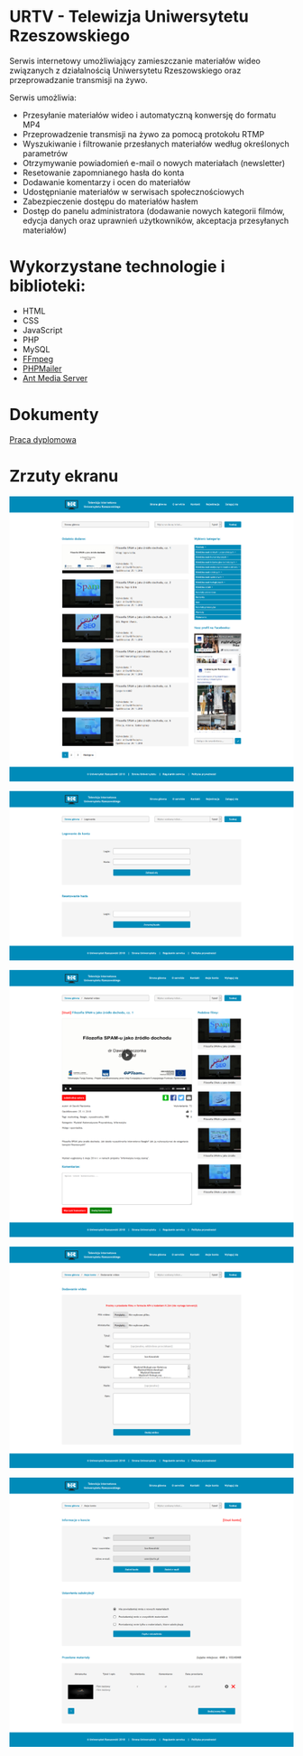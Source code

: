 



# URTV - Telewizja Uniwersytetu Rzeszowskiego

Serwis internetowy umożliwiający zamieszczanie materiałów wideo związanych z działalnością Uniwersytetu Rzeszowskiego oraz przeprowadzanie transmisji na żywo.

Serwis umożliwia:

- Przesyłanie materiałów wideo i automatyczną konwersję do formatu MP4
- Przeprowadzenie transmisji na żywo za pomocą protokołu RTMP
- Wyszukiwanie i filtrowanie przesłanych materiałów według określonych parametrów
- Otrzymywanie powiadomień e-mail o nowych materiałach (newsletter)
- Resetowanie zapomnianego hasła do konta
- Dodawanie komentarzy i ocen do materiałów
- Udostępnianie materiałów w serwisach społecznościowych
- Zabezpieczenie dostępu do materiałów hasłem
- Dostęp do panelu administratora (dodawanie nowych kategorii filmów, edycja danych oraz uprawnień użytkowników, akceptacja przesyłanych materiałów)

# Wykorzystane technologie i biblioteki:

- HTML
- CSS
- JavaScript
- PHP
- MySQL
- [FFmpeg](https://github.com/olaferlandsen/ffmpeg-php-class)
- [PHPMailer](https://github.com/PHPMailer/PHPMailer)
- [Ant Media Server](https://github.com/ant-media/Ant-Media-Server)

# Dokumenty

[Praca dyplomowa](/Praca_dyplomowa.pdf)

# Zrzuty ekranu

![Alt text](/screenshots/1.png?raw=true "Optional Title")

![Alt text](/screenshots/2.png?raw=true "Optional Title")

![Alt text](/screenshots/3.png?raw=true "Optional Title")

![Alt text](/screenshots/4.png?raw=true "Optional Title")

![Alt text](/screenshots/5.png?raw=true "Optional Title")
